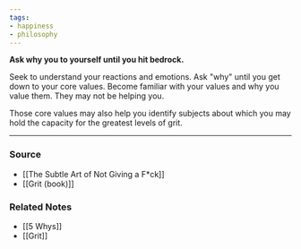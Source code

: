 ```yaml
---
tags:
- happiness
- philosophy
---
```

**Ask why you to yourself until you hit bedrock.**

Seek to understand your reactions and emotions. Ask "why" until you get down to your core values. Become familiar with your values and why you value them. They may not be helping you.

Those core values may also help you identify subjects about which you may hold the capacity for the greatest levels of grit.

---

### Source
- [[The Subtle Art of Not Giving a F*ck]]
- [[Grit (book)]]

### Related Notes
- [[5 Whys]]
- [[Grit]]